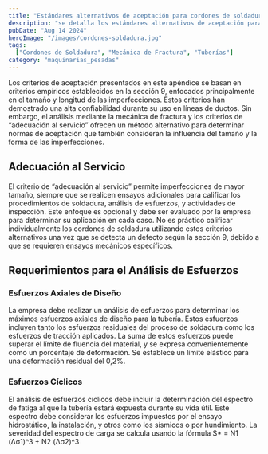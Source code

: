 ```yaml
---
title: "Estándares alternativos de aceptación para cordones de soldadura circunferenciales"
description: "se detalla los estándares alternativos de aceptación para cordones de soldadura circunferenciales, basados en análisis técnicos y mecánica de fractura, aplicables a sistemas de tuberías."
pubDate: "Aug 14 2024"
heroImage: "/images/cordones-soldadura.jpg"
tags:
  ["Cordones de Soldadura", "Mecánica de Fractura", "Tuberías"]
category: "maquinarias_pesadas"
---
```


Los criterios de aceptación presentados en este apéndice se basan en criterios empíricos establecidos en la sección 9, enfocados principalmente en el tamaño y longitud de las imperfecciones. Estos criterios han demostrado una alta confiabilidad durante su uso en líneas de ductos. Sin embargo, el análisis mediante la mecánica de fractura y los criterios de “adecuación al servicio” ofrecen un método alternativo para determinar normas de aceptación que también consideran la influencia del tamaño y la forma de las imperfecciones.

## Adecuación al Servicio

El criterio de “adecuación al servicio” permite imperfecciones de mayor tamaño, siempre que se realicen ensayos adicionales para calificar los procedimientos de soldadura, análisis de esfuerzos, y actividades de inspección. Este enfoque es opcional y debe ser evaluado por la empresa para determinar su aplicación en cada caso. No es práctico calificar individualmente los cordones de soldadura utilizando estos criterios alternativos una vez que se detecta un defecto según la sección 9, debido a que se requieren ensayos mecánicos específicos.

## Requerimientos para el Análisis de Esfuerzos

### Esfuerzos Axiales de Diseño

La empresa debe realizar un análisis de esfuerzos para determinar los máximos esfuerzos axiales de diseño para la tubería. Estos esfuerzos incluyen tanto los esfuerzos residuales del proceso de soldadura como los esfuerzos de tracción aplicados. La suma de estos esfuerzos puede superar el límite de fluencia del material, y se expresa convenientemente como un porcentaje de deformación. Se establece un límite elástico para una deformación residual del 0,2%.

### Esfuerzos Cíclicos

El análisis de esfuerzos cíclicos debe incluir la determinación del espectro de fatiga al que la tubería estará expuesta durante su vida útil. Este espectro debe considerar los esfuerzos impuestos por el ensayo hidrostático, la instalación, y otros como los sísmicos o por hundimiento. La severidad del espectro de carga se calcula usando la fórmula S* = N1 (Δσ1)^3 + N2 (Δσ2)^3
